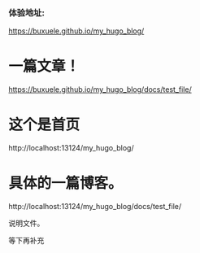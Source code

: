 
### 体验地址:

https://buxuele.github.io/my_hugo_blog/

# 一篇文章！
https://buxuele.github.io/my_hugo_blog/docs/test_file/



# 这个是首页
http://localhost:13124/my_hugo_blog/

# 具体的一篇博客。
http://localhost:13124/my_hugo_blog/docs/test_file/


说明文件。

等下再补充


